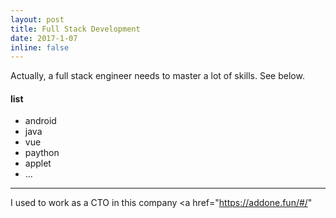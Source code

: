 ```yaml
---
layout: post
title: Full Stack Development
date: 2017-1-07 
inline: false
---
```


Actually, a full stack engineer needs to master a lot of skills. See below.

####  list
<ul>
    <li>android</li>
    <li>java</li>
    <li>vue</li>
    <li>paython</li>
    <li>applet</li>
    <li>...</li>
</ul>

***

I used to work as a CTO in this company  <a href="https://addone.fun/#/"

